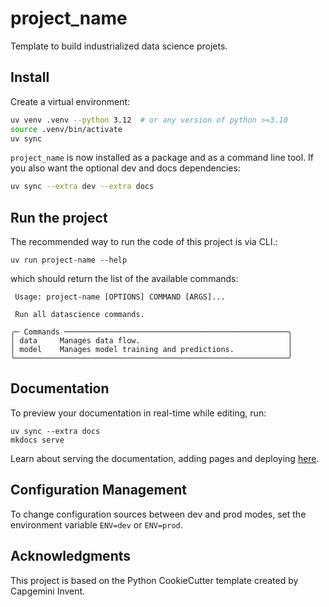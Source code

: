 # project_name

Template to build industrialized data science projets.

## Install

Create a virtual environment:

```bash
uv venv .venv --python 3.12  # or any version of python >=3.10
source .venv/bin/activate
uv sync
```

`project_name` is now installed as a package and as a command line tool. If you also want the optional dev and docs dependencies:

```bash
uv sync --extra dev --extra docs
```

## Run the project

The recommended way to run the code of this project is via CLI.:

```console
uv run project-name --help
```

which should return the list of the available commands:

```text
 Usage: project-name [OPTIONS] COMMAND [ARGS]...

 Run all datascience commands.

╭─ Commands ──────────────────────────────────────────────────╮
│ data     Manages data flow.                                 │
│ model    Manages model training and predictions.            │
╰─────────────────────────────────────────────────────────────╯
```

## Documentation

To preview your documentation in real-time while editing, run:

```console
uv sync --extra docs
mkdocs serve
```

Learn about serving the documentation, adding pages and deploying [here](./docs/contributing/documentation.md).

## Configuration Management

To change configuration sources between dev and prod modes, set the environment variable `ENV=dev` or `ENV=prod`.

## Acknowledgments

This project is based on the Python CookieCutter template created by Capgemini Invent.
